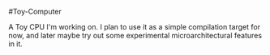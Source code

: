 #Toy-Computer

A Toy CPU I'm working on. I plan to use it as a simple compilation target for now, and later maybe try out some experimental microarchitectural features in it.
